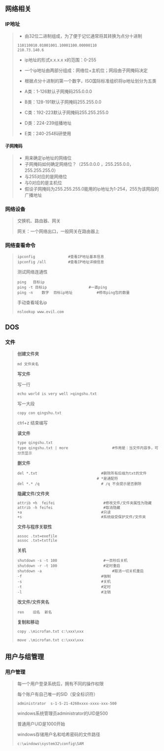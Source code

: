 ## 网络相关

### IP地址

>- 由32位二进制组成，为了便于记忆通常将其转换为点分十进制
>
>```txt
>110110010.01001001.10001100.00000110
>210.73.140.6
>```
>
>- ip地址的形式x.x.x.x x的范围：0-255
>
>- 一个ip地址由两部分组成：网络位+主机位；网段由子网掩码决定
>
>- 根据点分十进制的第一个数字，ISO国际标准组织将ip地址划分为五类
>
>  - A类：1-126默认子网掩码255.0.0.0
>  - B类：128-191默认子网掩码255.255.0.0
>  - C类：192-223默认子网掩码255.255.255.0
>  - D类：224-239组播地址
>  - E类：240-254科研使用
>
>  

#### 子网掩码

>- 用来确定ip地址的网络位
>- 子网掩码如何确定网络位？（255.0.0.0 ，255.255.0.0，255.255.255.0）
>  - 与255对应的是网络位
>  - 与0对应的是主机位
>- 假设子网掩码为255.255.255.0能用的ip地址为1-254，255为该网段的广播地址

### 网络设备

>交换机、路由器、网关
>
>网关：一个网络出口，一般网关在路由器上

### 网络查看命令

>```solidity
>ipconfig				#查看IP地址基本信息
>ipconfig /all			#查看IP地址详细信息
>```
>
>测试网络连通性
>
>```solidity
>ping	目标ip
>ping -t 目标ip					#一直ping
>ping -n	数字	目标ip地址			 #修改ping包的数量
>```
>
>手动查看域名ip
>
>```solidity
>nslookup www.evil.com
>```
>
>

## DOS

### 文件

>**创建文件夹**
>
>```solidity
>md 文件夹名
>```
>
>**写文件**
>
>写一行
>
>```shell
>echo world is very well >qingshu.txt
>```
>
>写一大段
>
>```solidity
>copy con qingshu.txt
>```
>
>ctrl+z 结束编写
>
>**读文件**
>
>```solidity
>type qingshu.txt
>type qingshu.txt | more					#作用是：当文件内容多，可分页显示
>```
>
>**删文件**
>
>```solidity
>del *.txt							   #删除所有后缀为txt的文件
>									  # *是通配符
>del *.* /q							   # /q 不会提示是否删除
>```
>
>**隐藏文件/文件夹**
>
>```txt
>attrib +h  feifei						#修改文件/文件夹属性为隐藏
>attrib -h feifei						#取消隐藏
>+a									   #只读
>+s									   #系统级受保护文件/文件夹
>```
>
>**文件与程序关联性**
>
>```solidity
>assoc .txt=exefile
>assoc .txt=txtfile
>```
>
>**关机**
>
>```solidity
>shutdown -s -t 100						#一百秒后关机
>shutdown -r -t 100						#定时重启
>shutdown -a							    #取消一切关机重启
>-f									   #强制
>-s									   #关机
>-t									   #定时
>-l									   #注销
>```
>
>**改文件/文件夹名**
>
>```solidity
>ren	旧名	新名
>```
>
>**复制和移动**
>
>```solidity
>copy .\microfan.txt c:\xxx\xxx
>```
>
>```solidity
>move .\microfan.txt c:\xxx\xxx
>```
>
>

## 用户与组管理

### 用户管理

>每一个用户登录系统后，拥有不同的操作权限
>
>每个账户有自己唯一的SID（安全标识符）
>
>```solidity
>administrator	s-1-5-21-4260xxxx-xxxx-xxx-500
>```
>
>windows系统管理员administrator的UID是500
>
>普通用户UID是1000开始
>
>windows存储用户名和哈希密码的文件路径
>
>```solidity
>c:\windows\system32\config\SAM
>```
>
>